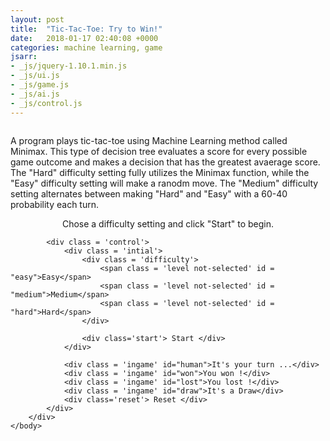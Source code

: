 ```yaml
---
layout: post
title:  "Tic-Tac-Toe: Try to Win!"
date:   2018-01-17 02:40:08 +0000
categories: machine learning, game
jsarr:
- _js/jquery-1.10.1.min.js
- _js/ui.js
- _js/game.js
- _js/ai.js
- _js/control.js
---
```


<html>
    <body class = 'post1'>
    <p style="float: left">A program plays tic-tac-toe using Machine Learning method called Minimax. This type of decision tree evaluates a score for every possible game outcome and makes a decision that has the greatest avaerage score. The "Hard" difficulty setting fully utilizes the Minimax function, while the "Easy" difficulty setting will make a ranodm move. The "Medium" difficulty setting alternates between making "Hard" and "Easy" with a 60-40 probability each turn.</p>
    <p style="text-align: center">Chose a difficulty setting and click "Start" to begin.</p>
        <div class = 'game' stle="width: 740px;">
            <div class = 'board'>
                <div class='cell' data-indx = "0" ></div>
                <div class='cell' data-indx = "1" ></div>
                <div class='cell' data-indx = "2" ></div>
                <div class='cell' data-indx = "3" ></div>
                <div class='cell' data-indx = "4" ></div>
                <div class='cell' data-indx = "5" ></div>
                <div class='cell' data-indx = "6" ></div>
                <div class='cell' data-indx = "7" ></div>
                <div class='cell' data-indx = "8" ></div>
            </div>

            <div class = 'control'>
                <div class = 'intial'>
                    <div class = 'difficulty'>
                        <span class = 'level not-selected' id = "easy">Easy</span>
                        <span class = 'level not-selected' id = "medium">Medium</span>
                        <span class = 'level not-selected' id = "hard">Hard</span>
                    </div>

                    <div class='start'> Start </div>
                </div>

                <div class = 'ingame' id="human">It's your turn ...</div>
                <div class = 'ingame' id="won">You won !</div>
                <div class = 'ingame' id="lost">You lost !</div>
                <div class = 'ingame' id="draw">It's a Draw</div>
                <div class='reset'> Reset </div>
            </div>
        </div>
    </body>
</html>
